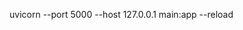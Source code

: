 <!-- Run the FastAPI application on local PC with the following command -->
uvicorn --port 5000 --host 127.0.0.1 main:app --reload